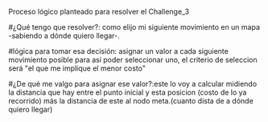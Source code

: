 Proceso lógico planteado para resolver el Challenge_3


#¿Qué tengo que resolver?: como elijo mi siguiente movimiento en un mapa -sabiendo a dónde quiero llegar-.

#lógica para tomar esa decisión: asignar un valor a cada siguiente movimiento posible para así poder seleccionar uno, el criterio de seleccion será  "el que me implique el menor costo"

#¿De qué me valgo para asignar ese valor?:este lo voy a calcular midiendo la distancia que hay entre el punto inicial y esta posicion (costo de lo ya recorrido) más la distancia de este al nodo meta.(cuanto dista de a dónde quiero llegar)
